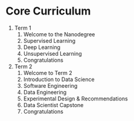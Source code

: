 # Core Curriculum

  1. Term 1
      1. Welcome to the Nanodegree
      2. Supervised Learning
      3. Deep Learning
      4. Unsupervised Learning
      5. Congratulations
  2. Term 2
      1. Welcome to Term 2
      2. Introduction to Data Science
      3. Software Engineering
      4. Data Engineering
      5. Experimental Design & Recommendations
      6. Data Scientist Capstone
      7. Congratulations
